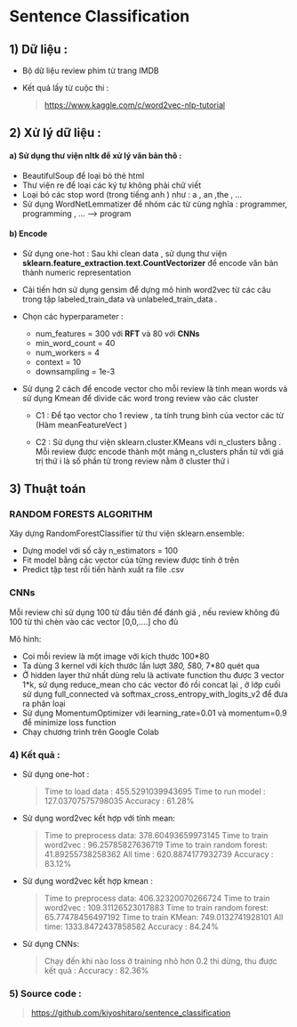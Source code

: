 # Sentence Classification
                                                                                  


## 1) Dữ liệu : 

- Bộ dữ liệu review phim từ trang IMDB

- Kết quả lấy từ cuộc thi :

	> https://www.kaggle.com/c/word2vec-nlp-tutorial

## 2) Xử lý dữ liệu : 

#### a) Sử dụng thư viện nltk để xử lý văn bản thô : 
-  BeautifulSoup để loại bỏ thẻ html
- Thư viện re để loại các ký tự không phải chữ viết 
- Loại bỏ các stop word (trong tiếng anh ) như : a , an ,the , …
-  Sử dụng WordNetLemmatizer để nhóm các từ cùng nghĩa : programmer,    programming , ... --> program

#### b) Encode
- Sử dụng one-hot : Sau khi clean data , sử dụng thư viện **sklearn.feature_extraction.text.CountVectorizer** để encode văn bản thành  numeric representation

- Cải tiến hơn sử dụng gensim để dựng mô hình word2vec từ các câu trong tập labeled_train_data và unlabeled_train_data . 
- Chọn các hyperparameter :
	- num_features = 300 với **RFT** và 80 với **CNNs**                       
	- min_word_count = 40                       
	- num_workers = 4       
	- context = 10                                                                                             
	- downsampling = 1e-3

- Sử dụng 2 cách để encode vector cho mỗi review là tính mean words và sử dụng Kmean để divide các word trong review vào các cluster

	- C1 : Để tạo vector cho 1 review , ta tính trung bình của vector các từ (Hàm meanFeatureVect ) 

	- C2 : Sử dụng thư viện sklearn.cluster.KMeans với n_clusters bằng . Mỗi review được encode thành một mảng n_clusters phần tử với giá trị thứ i là số phần tử trong review  nằm ở cluster thứ i 


## 3) Thuật toán 
### RANDOM FORESTS ALGORITHM

Xây dựng RandomForestClassifier từ thư viện sklearn.ensemble:

- Dựng model với số cây n_estimators = 100
- Fit model bằng các vector của từng review được tính ở trên 
- Predict tập test rồi tiến hành xuất ra file .csv 
### CNNs
Mỗi review chỉ sử dụng 100 từ đầu tiên để đánh giá , nếu review không đủ 100 từ thì chèn vào các vector [0,0,....] cho đủ
	
Mô hình:
- Coi mỗi review là một image với kích thước 100*80 
- Ta dùng 3 kernel với kích thước lần lượt 3*80, 5*80, 7*80 quét qua 
- Ở hidden layer thứ nhất dùng relu là activate function thu được 3 vector 1*k, sử dụng reduce_mean cho các vector đó rồi concat lại  , ở lớp  cuối sử dụng full_connected và  softmax_cross_entropy_with_logits_v2 để đưa ra phân loại 
- Sử dụng MomentumOptimizer với learning_rate=0.01 và momentum=0.9 để minimize loss function
- Chạy chương trình trên Google Colab	      
### 4) Kết quả : 
	
- Sử dụng one-hot : 
	>Time to load data :  455.5291039943695 
Time to run model :  127.03707575798035
Accuracy : 61.28% 

- Sử dụng word2vec kết hợp với tính mean: 
	>Time to preprocess data:  378.60493659973145
Time to train word2vec : 96.25785827636719
Time to train random forest:  41.89255738258362
All time :  620.8874177932739
Accuracy : 83.12%

- Sử dụng word2vec kết hợp kmean : 
	> Time to preprocess data:  406.32320070266724
Time to train word2vec : 109.31126523017883
Time to train random forest:  65.77478456497192
Time to train KMean:  749.0132741928101
All time:  1333.8472437858582
Accuracy : 84.24%

- Sử dụng CNNs: 
	> Chạy  đến khi nào loss ở training nhỏ hơn 0.2 thì dừng, thu được kết quả : 
Accuracy : 82.36% 
### 5) Source code : 
>https://github.com/kiyoshitaro/sentence_classification


